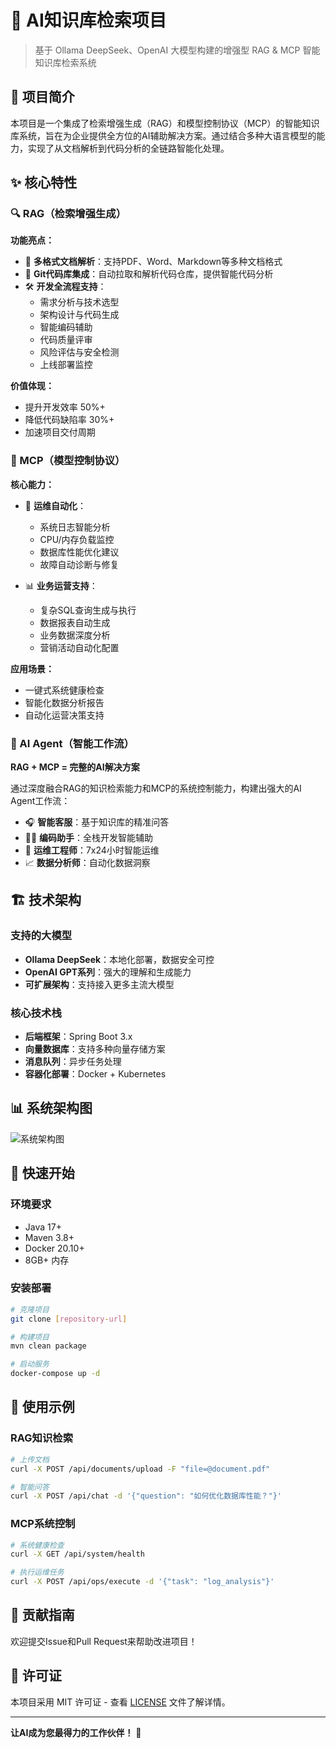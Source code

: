 # 🚀 AI知识库检索项目

> 基于 Ollama DeepSeek、OpenAI 大模型构建的增强型 RAG & MCP 智能知识库检索系统

## 📖 项目简介

本项目是一个集成了检索增强生成（RAG）和模型控制协议（MCP）的智能知识库系统，旨在为企业提供全方位的AI辅助解决方案。通过结合多种大语言模型的能力，实现了从文档解析到代码分析的全链路智能化处理。

## ✨ 核心特性

### 🔍 RAG（检索增强生成）

**功能亮点：**
- 📄 **多格式文档解析**：支持PDF、Word、Markdown等多种文档格式
- 🔗 **Git代码库集成**：自动拉取和解析代码仓库，提供智能代码分析
- 🛠️ **开发全流程支持**：
  - 需求分析与技术选型
  - 架构设计与代码生成
  - 智能编码辅助
  - 代码质量评审
  - 风险评估与安全检测
  - 上线部署监控

**价值体现：**
- 提升开发效率 50%+
- 降低代码缺陷率 30%+
- 加速项目交付周期

### 🎯 MCP（模型控制协议）

**核心能力：**
- 🔧 **运维自动化**：
  - 系统日志智能分析
  - CPU/内存负载监控
  - 数据库性能优化建议
  - 故障自动诊断与修复

- 📊 **业务运营支持**：
  - 复杂SQL查询生成与执行
  - 数据报表自动生成
  - 业务数据深度分析
  - 营销活动自动化配置

**应用场景：**
- 一键式系统健康检查
- 智能化数据分析报告
- 自动化运营决策支持

### 🤖 AI Agent（智能工作流）

**RAG + MCP = 完整的AI解决方案**

通过深度融合RAG的知识检索能力和MCP的系统控制能力，构建出强大的AI Agent工作流：

- 🎧 **智能客服**：基于知识库的精准问答
- 👨‍💻 **编码助手**：全栈开发智能辅助
- 🔧 **运维工程师**：7x24小时智能运维
- 📈 **数据分析师**：自动化数据洞察

## 🏗️ 技术架构

### 支持的大模型
- **Ollama DeepSeek**：本地化部署，数据安全可控
- **OpenAI GPT系列**：强大的理解和生成能力
- **可扩展架构**：支持接入更多主流大模型

### 核心技术栈
- **后端框架**：Spring Boot 3.x
- **向量数据库**：支持多种向量存储方案
- **消息队列**：异步任务处理
- **容器化部署**：Docker + Kubernetes

## 📊 系统架构图

![系统架构图](docs/images/img.png)

## 🚀 快速开始

### 环境要求
- Java 17+
- Maven 3.8+
- Docker 20.10+
- 8GB+ 内存

### 安装部署

```bash
# 克隆项目
git clone [repository-url]

# 构建项目
mvn clean package

# 启动服务
docker-compose up -d
```

## 📝 使用示例

### RAG知识检索
```bash
# 上传文档
curl -X POST /api/documents/upload -F "file=@document.pdf"

# 智能问答
curl -X POST /api/chat -d '{"question": "如何优化数据库性能？"}'
```

### MCP系统控制
```bash
# 系统健康检查
curl -X GET /api/system/health

# 执行运维任务
curl -X POST /api/ops/execute -d '{"task": "log_analysis"}'
```

## 🤝 贡献指南

欢迎提交Issue和Pull Request来帮助改进项目！

## 📄 许可证

本项目采用 MIT 许可证 - 查看 [LICENSE](LICENSE) 文件了解详情。

---

**让AI成为您最得力的工作伙伴！** 🎉